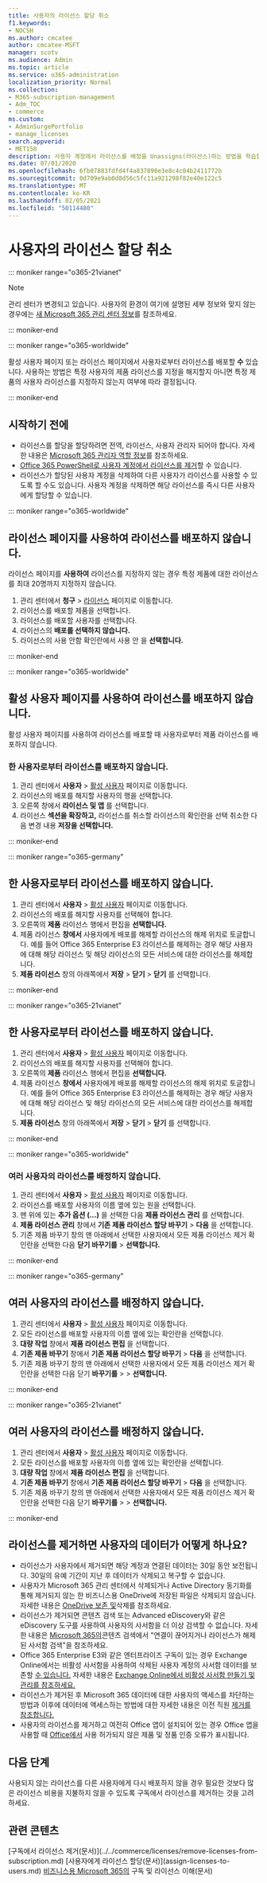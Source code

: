 ```yaml
---
title: 사용자의 라이선스 할당 취소
f1.keywords:
- NOCSH
ms.author: cmcatee
author: cmcatee-MSFT
manager: scotv
ms.audience: Admin
ms.topic: article
ms.service: o365-administration
localization_priority: Normal
ms.collection:
- M365-subscription-management
- Adm_TOC
- commerce
ms.custom:
- AdminSurgePortfolio
- manage_licenses
search.appverid:
- MET150
description: 사용자 계정에서 라이선스를 배정을 Unassigns(라이선스)하는 방법을 학습합니다.
ms.date: 07/01/2020
ms.openlocfilehash: 6fb07883fdfd4f4a837890e3e8c4c04b2411772b
ms.sourcegitcommit: 0d709e9ab0d8d56c5fc11a921298f82e40e122c5
ms.translationtype: MT
ms.contentlocale: ko-KR
ms.lasthandoff: 02/05/2021
ms.locfileid: "50114480"
---
```

# <a name="unassign-licenses-from-users"></a>사용자의 라이선스 할당 취소

::: moniker range="o365-21vianet"

> [!NOTE]
> 관리 센터가 변경되고 있습니다. 사용자의 환경이 여기에 설명된 세부 정보와 맞지 않는 경우에는 [새 Microsoft 365 관리 센터 정보](https://docs.microsoft.com/microsoft-365/admin/microsoft-365-admin-center-preview?view=o365-21vianet&preserve-view=true)를 참조하세요.

::: moniker-end

::: moniker range="o365-worldwide"

활성 사용자 페이지 또는 라이선스 페이지에서 사용자로부터  라이선스를 배포할 **수** 있습니다. 사용하는 방법은 특정 사용자의 제품 라이선스를 지정을 해지할지 아니면 특정 제품의 사용자 라이선스를 지정하지 않는지 여부에 따라 결정됩니다.

::: moniker-end

## <a name="before-you-begin"></a>시작하기 전에

- 라이선스를 할당을 할당하려면 전역, 라이선스, 사용자 관리자 되어야 합니다. 자세한 내용은 [Microsoft 365 관리자 역할 정보](../add-users/about-admin-roles.md)를 참조하세요.
- [Office 365 PowerShell로 사용자 계정에서 라이선스를 제거](https://docs.microsoft.com/microsoft-365/enterprise/remove-licenses-from-user-accounts-with-microsoft-365-powershell)할 수 있습니다.
- 라이선스가 [](../add-users/delete-a-user.md) 할당된 사용자 계정을 삭제하여 다른 사용자가 라이선스를 사용할 수 있도록 할 수도 있습니다. 사용자 계정을 삭제하면 해당 라이선스를 즉시 다른 사용자에게 할당할 수 있습니다.

::: moniker range="o365-worldwide"

## <a name="use-the-licenses-page-to-unassign-licenses"></a>라이선스 페이지를 사용하여 라이선스를 배포하지 않습니다.

라이선스 페이지를 **사용하여** 라이선스를 지정하지 않는 경우 특정 제품에 대한 라이선스를 최대 20명까지 지정하지 않습니다.

1. 관리 센터에서 **청구** > <a href="https://go.microsoft.com/fwlink/p/?linkid=842264" target="_blank">라이선스</a> 페이지로 이동합니다.
2. 라이선스를 배포할 제품을 선택합니다.
3. 라이선스를 배포할 사용자를 선택합니다.
4. 라이선스의 **배포를 선택하지 않습니다.**
5. 라이선스의  사용 안함 확인란에서 사용 안 을 **선택합니다.**

::: moniker-end

::: moniker range="o365-worldwide"

## <a name="use-the-active-users-page-to-unassign-licenses"></a>활성 사용자 페이지를 사용하여 라이선스를 배포하지 않습니다.

활성 사용자  페이지를 사용하여 라이선스를 배포할 때 사용자로부터 제품 라이선스를 배포하지 않습니다.

### <a name="unassign-licenses-from-one-user"></a>한 사용자로부터 라이선스를 배포하지 않습니다.
  
1. 관리 센터에서 **사용자** \> <a href="https://go.microsoft.com/fwlink/p/?linkid=834822" target="_blank">활성 사용자</a> 페이지로 이동합니다.
2. 라이선스의 배포를 해지할 사용자의 행을 선택합니다.
3. 오른쪽 창에서 **라이선스 및 앱** 를 선택합니다.
4. 라이선스 **섹션을 확장하고,** 라이선스를 취소할 라이선스의 확인란을 선택 취소한 다음 변경 내용 **저장을 선택합니다.**

::: moniker-end

::: moniker range="o365-germany"

## <a name="unassign-licenses-from-one-user"></a>한 사용자로부터 라이선스를 배포하지 않습니다.

1. 관리 센터에서 **사용자** \> <a href="https://go.microsoft.com/fwlink/p/?linkid=847686" target="_blank">활성 사용자</a> 페이지로 이동합니다.
2. 라이선스의 배포를 해지할 사용자를 선택해야 합니다.
3. 오른쪽의 **제품** 라이선스 행에서 편집을 **선택합니다.**
4. 제품 라이선스 **창에서** 사용자에게 배포를 해제할  라이선스의 해제 위치로 토글합니다. 예를 들어 Office 365 Enterprise E3 라이선스를 해제하는 경우 해당 사용자에 대해 해당 라이선스 및 해당 라이선스의 모든 서비스에 대한 라이선스를 해제합니다.
5. **제품 라이선스** 창의 아래쪽에서 **저장** \> **닫기** \> **닫기** 를 선택합니다.

::: moniker-end

::: moniker range="o365-21vianet"

## <a name="unassign-licenses-from-one-user"></a>한 사용자로부터 라이선스를 배포하지 않습니다.

1. 관리 센터에서 **사용자** \> <a href="https://go.microsoft.com/fwlink/p/?linkid=850628" target="_blank">활성 사용자</a> 페이지로 이동합니다.
2. 라이선스의 배포를 해지할 사용자를 선택해야 합니다.
3. 오른쪽의 **제품** 라이선스 행에서 편집을 **선택합니다.**
4. 제품 라이선스 **창에서** 사용자에게 배포를 해제할  라이선스의 해제 위치로 토글합니다. 예를 들어 Office 365 Enterprise E3 라이선스를 해제하는 경우 해당 사용자에 대해 해당 라이선스 및 해당 라이선스의 모든 서비스에 대한 라이선스를 해제합니다.
5. **제품 라이선스** 창의 아래쪽에서 **저장** \> **닫기** \> **닫기** 를 선택합니다.

::: moniker-end

::: moniker range="o365-worldwide"
###  <a name="unassign-licenses-from-multiple-users"></a>여러 사용자의 라이선스를 배정하지 않습니다.

1. 관리 센터에서 **사용자** \> <a href="https://go.microsoft.com/fwlink/p/?linkid=834822" target="_blank">활성 사용자</a> 페이지로 이동합니다.
2. 라이선스를 배포할 사용자의 이름 옆에 있는 원을 선택합니다.
3. 맨 위에 있는 **추가 옵션 (...)** 을 선택한 다음 **제품 라이선스 관리** 를 선택합니다.
4. **제품 라이선스 관리** 창에서 **기존 제품 라이선스 할당 바꾸기** \> **다음** 을 선택합니다.
5. 기존 제품 바꾸기 창의 맨 아래에서 선택한 사용자에서 모든 제품 라이선스 제거 확인란을 선택한 다음 **닫기 바꾸기를**   \> **선택합니다.**

::: moniker-end

::: moniker range="o365-germany"

##  <a name="unassign-licenses-from-multiple-users"></a>여러 사용자의 라이선스를 배정하지 않습니다.

1. 관리 센터에서 **사용자** \> <a href="https://go.microsoft.com/fwlink/p/?linkid=847686" target="_blank">활성 사용자</a> 페이지로 이동합니다.
2. 모든 라이선스를 배포할 사용자의 이름 옆에 있는 확인란을 선택합니다.
3. **대량 작업** 창에서 **제품 라이선스 편집** 을 선택합니다.
4. **기존 제품 바꾸기** 창에서 **기존 제품 라이선스 할당 바꾸기** \> **다음** 을 선택합니다.
5. 기존 제품 바꾸기 창의 맨 아래에서 선택한 사용자에서 모든 제품 라이선스 제거 확인란을 선택한 다음 닫기 **바꾸기를**   \>  \> **선택합니다.**

::: moniker-end

::: moniker range="o365-21vianet"

##  <a name="unassign-licenses-from-multiple-users"></a>여러 사용자의 라이선스를 배정하지 않습니다.
  
1. 관리 센터에서 **사용자** \> <a href="https://go.microsoft.com/fwlink/p/?linkid=850628" target="_blank">활성 사용자</a> 페이지로 이동합니다.
2. 모든 라이선스를 배포할 사용자의 이름 옆에 있는 확인란을 선택합니다.
3. **대량 작업** 창에서 **제품 라이선스 편집** 을 선택합니다.
4. **기존 제품 바꾸기** 창에서 **기존 제품 라이선스 할당 바꾸기** \> **다음** 을 선택합니다.
5. 기존 제품 바꾸기 창의 맨 아래에서 선택한 사용자에서 모든 제품 라이선스 제거 확인란을 선택한 다음 닫기 **바꾸기를**   \>  \> **선택합니다.**

::: moniker-end

## <a name="what-happens-to-a-users-data-when-you-remove-their-license"></a>라이선스를 제거하면 사용자의 데이터가 어떻게 하나요?

- 라이선스가 사용자에서 제거되면 해당 계정과 연결된 데이터는 30일 동안 보전됩니다. 30일의 유예 기간이 지난 후 데이터가 삭제되고 복구할 수 없습니다.
- 사용자가 Microsoft 365 관리 센터에서 삭제되거나 Active Directory 동기화를 통해 제거되지 않는 한 비즈니스용 OneDrive에 저장된 파일은 삭제되지 않습니다. 자세한 내용은 [OneDrive 보존 및](https://docs.microsoft.com/onedrive/retention-and-deletion)삭제를 참조하세요.
- 라이선스가 제거되면 콘텐츠 검색 또는 Advanced eDiscovery와 같은 eDiscovery 도구를 사용하여 사용자의 사서함을 더 이상 검색할 수 없습니다. 자세한 내용은 [Microsoft 365의](https://docs.microsoft.com/microsoft-365/compliance/content-search#searching-disconnected-or-de-licensed-mailboxes)콘텐츠 검색에서 "연결이 끊어지거나 라이선스가 해제된 사서함 검색"을 참조하세요.
- Office 365 Enterprise E3와 같은 엔터프라이즈 구독이 있는 경우 Exchange Online에서는 비활성 사서함을 사용하여 삭제된 사용자 계정의 사서함 데이터를 보존할 [수 있습니다.](https://docs.microsoft.com/microsoft-365/compliance/inactive-mailboxes-in-office-365) 자세한 내용은 [Exchange Online에서 비활성 사서함 만들기 및 관리를 참조하세요.](https://docs.microsoft.com/microsoft-365/compliance/create-and-manage-inactive-mailboxes)
- 라이선스가 제거된 후 Microsoft 365 데이터에 대한 사용자의 액세스를 차단하는 방법과 이후에 데이터에 액세스하는 방법에 대한 자세한 내용은 이전 직원 [제거를 참조합니다.](../add-users/remove-former-employee.md)
- 사용자의 라이선스를 제거하고 여전히 Office 앱이 설치되어 있는 경우 Office 앱을 사용할 때 [Office에서](https://support.microsoft.com/office/0d23d3c0-c19c-4b2f-9845-5344fedc4380) 사용 허가되지 않은 제품 및 정품 인증 오류가 표시됩니다.

## <a name="next-steps"></a>다음 단계

사용되지 않는 라이선스를 [](../../managed-desktop/get-started/assign-licenses.md)다른 사용자에게 다시 배포하지 않을 경우 필요한 [](../../commerce/licenses/buy-licenses.md) 것보다 많은 라이선스 비용을 지불하지 않을 수 있도록 구독에서 라이선스를 제거하는 것을 고려하세요.

## <a name="related-content"></a>관련 콘텐츠

[구독에서 라이선스 제거(문서)\](../../commerce/licenses/remove-licenses-from-subscription.md)
[사용자에게 라이선스 할당(문서)\](assign-licenses-to-users.md)
[비즈니스용 Microsoft 365의](../../commerce/licenses/subscriptions-and-licenses.md) 구독 및 라이선스 이해(문서)